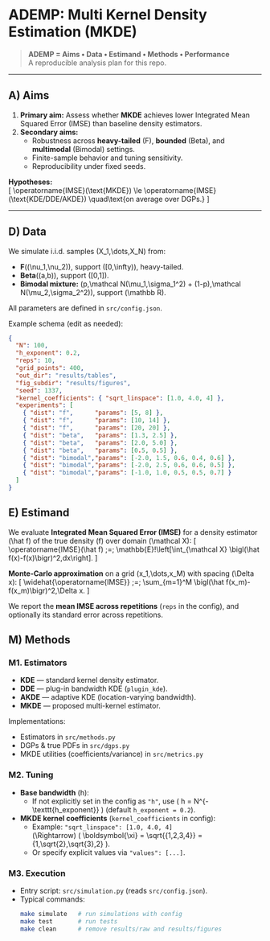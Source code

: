 # ADEMP: Multi Kernel Density Estimation (MKDE)

> **ADEMP = Aims • Data • Estimand • Methods • Performance**  
> A reproducible analysis plan for this repo.

---

## A) Aims

1. **Primary aim:** Assess whether **MKDE** achieves lower Integrated Mean Squared Error (IMSE) than baseline density estimators.
2. **Secondary aims:**
   - Robustness across **heavy-tailed** (F), **bounded** (Beta), and **multimodal** (Bimodal) settings.
   - Finite-sample behavior and tuning sensitivity.
   - Reproducibility under fixed seeds.

**Hypotheses:**  
\[
\operatorname{IMSE}(\text{MKDE}) \le \operatorname{IMSE}(\text{KDE/DDE/AKDE})
\quad\text{on average over DGPs.}
\]

---

## D) Data

We simulate i.i.d. samples \(X_1,\dots,X_N\) from:
- **F**\((\nu_1,\nu_2)\), support \([0,\infty)\), heavy-tailed.
- **Beta**\((a,b)\), support \([0,1]\).
- **Bimodal mixture:** \(p\,\mathcal N(\mu_1,\sigma_1^2) + (1-p)\,\mathcal N(\mu_2,\sigma_2^2)\), support \(\mathbb R\).

All parameters are defined in `src/config.json`.

Example schema (edit as needed):
```json
{
  "N": 100,
  "h_exponent": 0.2,
  "reps": 10,
  "grid_points": 400,
  "out_dir": "results/tables",
  "fig_subdir": "results/figures",
  "seed": 1337,
  "kernel_coefficients": { "sqrt_linspace": [1.0, 4.0, 4] },
  "experiments": [
    { "dist": "f",      "params": [5, 8] },
    { "dist": "f",      "params": [10, 14] },
    { "dist": "f",      "params": [20, 20] },
    { "dist": "beta",   "params": [1.3, 2.5] },
    { "dist": "beta",   "params": [2.0, 5.0] },
    { "dist": "beta",   "params": [0.5, 0.5] },
    { "dist": "bimodal","params": [-2.0, 1.5, 0.6, 0.4, 0.6] },
    { "dist": "bimodal","params": [-2.0, 2.5, 0.6, 0.6, 0.5] },
    { "dist": "bimodal","params": [-1.0, 1.0, 0.5, 0.5, 0.7] }
  ]
}
```
## E) Estimand

We evaluate **Integrated Mean Squared Error (IMSE)** for a density estimator \(\hat f\) of the true density \(f\) over domain \(\mathcal X\):
\[
\operatorname{IMSE}(\hat f) \;=\; \mathbb{E}\!\left[\int_{\mathcal X} \bigl(\hat f(x)-f(x)\bigr)^2\,dx\right].
\]

**Monte-Carlo approximation** on a grid \(x_1,\dots,x_M\) with spacing \(\Delta x\):
\[
\widehat{\operatorname{IMSE}} \;=\; \sum_{m=1}^M \bigl(\hat f(x_m)-f(x_m)\bigr)^2\,\Delta x.
\]

We report the **mean IMSE across repetitions** (`reps` in the config), and optionally its standard error across repetitions.


## M) Methods

### M1. Estimators
- **KDE** — standard kernel density estimator.  
- **DDE** — plug-in bandwidth KDE (`plugin_kde`).  
- **AKDE** — adaptive KDE (location-varying bandwidth).  
- **MKDE** — proposed multi-kernel estimator.

Implementations:
- Estimators in `src/methods.py`
- DGPs & true PDFs in `src/dgps.py`
- MKDE utilities (coefficients/variance) in `src/metrics.py`

### M2. Tuning
- **Base bandwidth** \(h\):
  - If not explicitly set in the config as `"h"`, use \( h = N^{-\texttt{h\_exponent}} \) (default `h_exponent = 0.2`).
- **MKDE kernel coefficients** (`kernel_coefficients` in config):
  - Example: `"sqrt_linspace": [1.0, 4.0, 4]`  
    \(\Rightarrow\) \( \boldsymbol{\xi} = \sqrt{\{1,2,3,4\}} = \{1,\sqrt{2},\sqrt{3},2\} \).
  - Or specify explicit values via `"values": [...]`.

### M3. Execution
- Entry script: `src/simulation.py` (reads `src/config.json`).
- Typical commands:
  ```bash
  make simulate   # run simulations with config
  make test       # run tests
  make clean      # remove results/raw and results/figures
